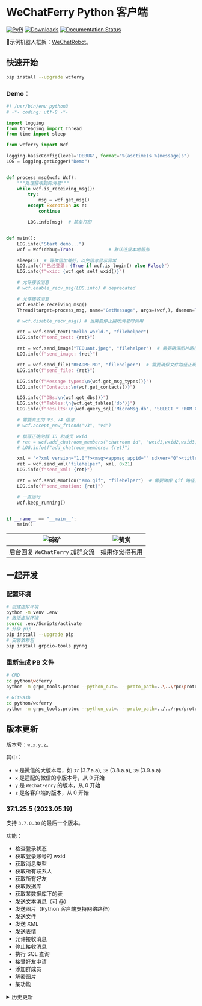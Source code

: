 # WeChatFerry Python 客户端
[![PyPi](https://img.shields.io/pypi/v/wcferry.svg)](https://pypi.python.org/pypi/wcferry) [![Downloads](https://static.pepy.tech/badge/wcferry)](https://pypi.python.org/pypi/wcferry) [![Documentation Status](https://readthedocs.org/projects/wechatferry/badge/?version=latest)](https://wechatferry.readthedocs.io/zh/latest/?badge=latest)

🤖示例机器人框架：[WeChatRobot](https://github.com/lich0821/WeChatRobot)。

## 快速开始
```sh
pip install --upgrade wcferry
```

### Demo：
```py
#! /usr/bin/env python3
# -*- coding: utf-8 -*-

import logging
from threading import Thread
from time import sleep

from wcferry import Wcf

logging.basicConfig(level='DEBUG', format="%(asctime)s %(message)s")
LOG = logging.getLogger("Demo")


def process_msg(wcf: Wcf):
    """处理接收到的消息"""
    while wcf.is_receiving_msg():
        try:
            msg = wcf.get_msg()
        except Exception as e:
            continue

        LOG.info(msg)  # 简单打印


def main():
    LOG.info("Start demo...")
    wcf = Wcf(debug=True)             # 默认连接本地服务

    sleep(5)  # 等微信加载好，以免信息显示异常
    LOG.info(f"已经登录: {True if wcf.is_login() else False}")
    LOG.info(f"wxid: {wcf.get_self_wxid()}")

    # 允许接收消息
    # wcf.enable_recv_msg(LOG.info) # deprecated

    # 允许接收消息
    wcf.enable_receiving_msg()
    Thread(target=process_msg, name="GetMessage", args=(wcf,), daemon=True).start()

    # wcf.disable_recv_msg() # 当需要停止接收消息时调用

    ret = wcf.send_text("Hello world.", "filehelper")
    LOG.info(f"send_text: {ret}")

    ret = wcf.send_image("TEQuant.jpeg", "filehelper")  # 需要确保图片路径正确
    LOG.info(f"send_image: {ret}")

    ret = wcf.send_file("README.MD", "filehelper")  # 需要确保文件路径正确
    LOG.info(f"send_file: {ret}")

    LOG.info(f"Message types:\n{wcf.get_msg_types()}")
    LOG.info(f"Contacts:\n{wcf.get_contacts()}")

    LOG.info(f"DBs:\n{wcf.get_dbs()}")
    LOG.info(f"Tables:\n{wcf.get_tables('db')}")
    LOG.info(f"Results:\n{wcf.query_sql('MicroMsg.db', 'SELECT * FROM Contact LIMIT 1;')}")

    # 需要真正的 V3、V4 信息
    # wcf.accept_new_friend("v3", "v4")

    # 填写正确的群 ID 和成员 wxid
    # ret = wcf.add_chatroom_members("chatroom id", "wxid1,wxid2,wxid3,...")
    # LOG.info(f"add_chatroom_members: {ret}")

    xml = '<?xml version="1.0"?><msg><appmsg appid="" sdkver="0"><title>叮当药房，24小时服务，28分钟送药到家！</title><des>叮当快药首家承诺范围内28分钟送药到家！叮当快药核心区域内7*24小时全天候服务，送药上门！叮当快药官网为您提供快捷便利，正品低价，安全放心的购药、送药服务体验。</des><action>view</action><type>33</type><showtype>0</showtype><content /><url>https://mp.weixin.qq.com/mp/waerrpage?appid=wxc2edadc87077fa2a&amp;type=upgrade&amp;upgradetype=3#wechat_redirect</url><dataurl /><lowurl /><lowdataurl /><recorditem /><thumburl /><messageaction /><md5>7f6f49d301ebf47100199b8a4fcf4de4</md5><extinfo /><sourceusername>gh_c2b88a38c424@app</sourceusername><sourcedisplayname>叮当快药 药店送药到家夜间买药</sourcedisplayname><commenturl /><appattach><totallen>0</totallen><attachid /><emoticonmd5></emoticonmd5><fileext>jpg</fileext><filekey>da0e08f5c7259d03da150d5e7ca6d950</filekey><cdnthumburl>3057020100044b30490201000204e4c0232702032f4ef20204a6bace6f02046401f62d042430326337303430352d333734332d343362652d623335322d6233333566623266376334620204012400030201000405004c537600</cdnthumburl><aeskey>0db26456caf243fbd4efb99058a01d66</aeskey><cdnthumbaeskey>0db26456caf243fbd4efb99058a01d66</cdnthumbaeskey><encryver>1</encryver><cdnthumblength>61558</cdnthumblength><cdnthumbheight>100</cdnthumbheight><cdnthumbwidth>100</cdnthumbwidth></appattach><weappinfo><pagepath>pages/index/index.html</pagepath><username>gh_c2b88a38c424@app</username><appid>wxc2edadc87077fa2a</appid><version>197</version><type>2</type><weappiconurl>http://wx.qlogo.cn/mmhead/Q3auHgzwzM4727n0NQ0ZIPQPlfp15m1WLsnrXbo1kLhFGcolgLyc0A/96</weappiconurl><appservicetype>0</appservicetype><shareId>1_wxc2edadc87077fa2a_29177e9a9b918cb9e75964f80bb8f32e_1677849476_0</shareId></weappinfo><websearch /></appmsg><fromusername>wxid_xxxxxxxxxxxxxx</fromusername><scene>0</scene><appinfo><version>1</version><appname /></appinfo><commenturl /></msg>'
    ret = wcf.send_xml("filehelper", xml, 0x21)
    LOG.info(f"send_xml: {ret}")

    ret = wcf.send_emotion("emo.gif", "filehelper")  # 需要确保 gif 路径正确
    LOG.info(f"send_emotion: {ret}")

    # 一直运行
    wcf.keep_running()


if __name__ == "__main__":
    main()

```

|![碲矿](https://raw.githubusercontent.com/lich0821/WeChatFerry/master/TEQuant.jpg)|![赞赏](https://raw.githubusercontent.com/lich0821/WeChatFerry/master/QR.jpeg)|
|:-:|:-:|
|后台回复 `WeChatFerry` 加群交流|如果你觉得有用|

## 一起开发
### 配置环境
```sh
# 创建虚拟环境
python -m venv .env
# 激活虚拟环境
source .env/Scripts/activate
# 升级 pip
pip install --upgrade pip
# 安装依赖包
pip install grpcio-tools pynng
```

### 重新生成 PB 文件
```sh
# CMD
cd python\wcferry
python -m grpc_tools.protoc --python_out=. --proto_path=..\..\rpc\proto\ wcf.proto

# GitBash
cd python/wcferry
python -m grpc_tools.protoc --python_out=. --proto_path=../../rpc/proto/ wcf.proto
```

## 版本更新
版本号：`w.x.y.z`。

其中：
* `w` 是微信的大版本号，如 `37` (3.7.a.a), `38` (3.8.a.a), `39` (3.9.a.a)
* `x` 是适配的微信的小版本号，从 0 开始
* `y` 是 `WeChatFerry` 的版本，从 0 开始
* `z` 是各客户端的版本，从 0 开始

### 37.1.25.5 (2023.05.19)
支持 `3.7.0.30` 的最后一个版本。

功能：

* 检查登录状态
* 获取登录账号的 wxid
* 获取消息类型
* 获取所有联系人
* 获取所有好友
* 获取数据库
* 获取某数据库下的表
* 发送文本消息（可 @）
* 发送图片（Python 客户端支持网络路径）
* 发送文件
* 发送 XML
* 发送表情
* 允许接收消息
* 停止接收消息
* 执行 SQL 查询
* 接受好友申请
* 添加群成员
* 解密图片
* 某功能

<details><summary>历史更新</summary>

</details>
